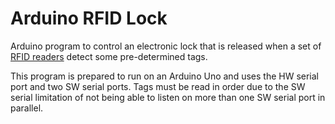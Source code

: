 # Arduino RFID Lock

Arduino program to control an electronic lock that is released when a set of [RFID readers](https://www.sparkfun.com/products/13198) detect some pre-determined tags.

This program is prepared to run on an Arduino Uno and uses the HW serial port and two SW serial ports. Tags must be read in order due to the SW serial limitation of not being able to listen on more than one SW serial port in parallel.